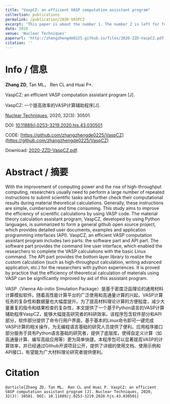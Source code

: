 ```yaml
---
title: "VaspCZ: an efficient VASP computation assistant program"
collection: publications
permalink: /publication/2020-VASPCZ
excerpt: 'This paper is about the number 1. The number 2 is left for future work.'
date: 2020
venue: 'Nuclear Techniques'
paperurl: 'http://zhangzhengde0225.github.io/files/2020-ZZD-VaspCZ.pdf'
citation: ''
---
```


# Info / 信息
**Zhang ZD**, Tan ML， Ren CL and Huai P\*.

VaspCZ: an efficient VASP computation assistant program [J].

VaspCZ: 一个提高效率的VASP计算辅助程序[J].

[Nuclear Techniques](https://navi.cnki.net/knavi/journals/HJSU/detail), 2020, 32(3): 30501.
  
DOI: [10.11889/j.0253-3219.2020.hjs.43.030501](https://doi.org/10.11889/j.0253-3219.2020.hjs.43.030501) 
  
CODE: [https://github.com/zhangzhengde0225/VaspCZ](https://github.com/zhangzhengde0225/VaspCZ)

Download: [2020-ZZD-VaspCZ.pdf](http://zhangzhengde0225.github.io/files/2020-ZZD-VaspCZ.pdf).

# Abstract / 摘要
With the improvement of computing power and the rise of high-throughput computing, researchers usually need to perform a large number of repeated instructions to submit scientific tasks and further check their computational results during material theoretical calculations. Generally, these instructions are simple, cumbersome and time consuming.
This study aims to improve the efficiency of scientific calculations by using VASP code.
The material theory calculation assistant program, VaspCZ, developed by using Python languages, is summarized to form a general github open source project, which provides detailed user documents, examples and application programming interfaces (API).
VaspCZ, an efficient VASP computation assistant program includes two parts: the software part and API part. The software part provides the command line user interface, which enabled the researchers to complete the VASP calculations with the basic Linux command. The API part provides the bottom layer library to realize the custom calculation (such as high-throughput calculation, writing advanced application, etc.) for the researchers with python experiences.
It is proved by practice that the efficiency of theoretical calculation of materials using VASP can be significantly improved by aid of this assistant program.

VASP（Vienna Ab-initio Simulation Package）是基于密度泛函理论的通用材料计算模拟软件。随着高性能计算平台的广泛使用和高通量计算的兴起，VASP计算任务的复杂性和数据量也大幅度提升。为了提高材料理论计算的方便程度，减少大量重复的指令和结果检查的复杂性，本文提供了一个基于Python语言的VASP计算辅助程序VaspCZ，能够大幅提高研究者的科研效率。该程序包含软件部分和API部分，软件部分提供了命令行用户界面，基于基本的Linux命令即可一键完成VASP计算的相关操作，为无编程语言基础的研究人员提供了便利。应用程序接口部分服务于具有Python语言基础的研究者，提供了底层库，使得自定义计算（如高通量计算、编写高级应用等）更为简单快捷。本程序包可以显著提高VASP的计算效率，并已经通过Github开源项目公开，提供了详细的使用文档、使用示例和API接口，有望能为广大材料理论研究者提供便利。

# Citation
```
@article{Zhang ZD, Tan ML， Ren CL and Huai P. VaspCZ: an efficient VASP computation assistant program [J]. Nuclear Techniques, 2020, 32(3): 30501. DOI: 10.11889/j.0253-3219.2020.hjs.43.030501}
```

